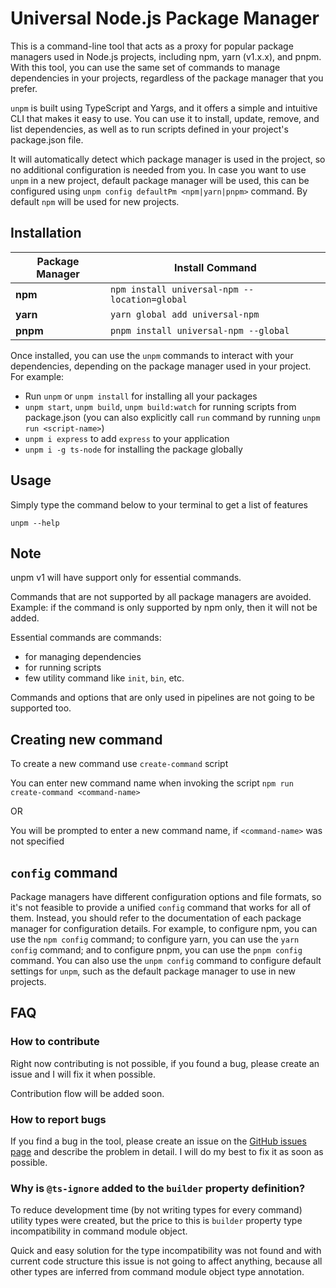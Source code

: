 # Universal Node.js Package Manager

This is a command-line tool that acts as a proxy for popular package managers used in Node.js projects, including npm, yarn (v1.x.x), and pnpm. With this tool, you can use the same set of commands to manage dependencies in your projects, regardless of the package manager that you prefer.

`unpm` is built using TypeScript and Yargs, and it offers a simple and intuitive CLI that makes it easy to use. You can use it to install, update, remove, and list dependencies, as well as to run scripts defined in your project's package.json file.

It will automatically detect which package manager is used in the project, so no additional configuration is needed from you.
In case you want to use `unpm` in a new project, default package manager will be used, this can be configured using `unpm config defaultPm <npm|yarn|pnpm>` command.
By default `npm` will be used for new projects.

## Installation

| Package Manager | Install Command |
| - | - |
| **npm** | `npm install universal-npm --location=global` |
| **yarn** | `yarn global add universal-npm` |
| **pnpm** | `pnpm install universal-npm --global` |

Once installed, you can use the `unpm` commands to interact with your dependencies, depending on the package manager used in your project. For example:

- Run `unpm` or `unpm install` for installing all your packages
- `unpm start`, `unpm build`, `unpm build:watch` for running scripts from package.json (you can also explicitly call `run` command by running `unpm run <script-name>`)
- `unpm i express` to add `express` to your application
- `unpm i -g ts-node` for installing the package globally

## Usage

Simply type the command below to your terminal to get a list of features

```console
unpm --help
```

## Note

unpm v1 will have support only for essential commands.

Commands that are not supported by all package managers are avoided.
Example: if the command is only supported by npm only, then it will not be added.

Essential commands are commands:

- for managing dependencies
- for running scripts
- few utility command like `init`, `bin`, etc.

Commands and options that are only used in pipelines are not going to be supported too.

## Creating new command

To create a new command use `create-command` script

You can enter new command name when invoking the script `npm run create-command <command-name>`

OR

You will be prompted to enter a new command name, if `<command-name>` was not specified

## `config` command

Package managers have different configuration options and file formats, so it's not feasible to provide a 
unified `config` command that works for all of them. Instead, you should refer to the documentation of each 
package manager for configuration details. For example, to configure npm, you can use the `npm config` command; 
to configure yarn, you can use the `yarn config` command; and to configure pnpm, you can use the `pnpm config` command.
You can also use the `unpm config` command to configure default settings for `unpm`, such as the default package manager to use in new projects.

## FAQ

### How to contribute

Right now contributing is not possible, if you found a bug, please create an issue and I will fix it when possible.

Contribution flow will be added soon.

### How to report bugs

If you find a bug in the tool, please create an issue on the [GitHub issues page](https://github.com/wmdanor-universe/universal-npm/issues)
and describe the problem in detail. I will do my best to fix it as soon as possible.

### Why is `@ts-ignore` added to the `builder` property definition?

To reduce development time (by not writing types for every command) utility types were created,
but the price to this is `builder` property type incompatibility in command module object.

Quick and easy solution for the type incompatibility was not found and
with current code structure this issue is not going to affect anything,
because all other types are inferred from command module object type annotation.
